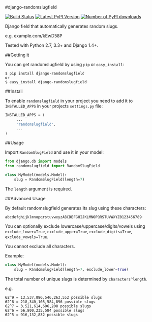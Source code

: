 #django-randomslugfield

[![Build Status](https://travis-ci.org/mkrjhnsn/django-randomslugfield.svg?branch=master)](https://travis-ci.org/mkrjhnsn/django-randomslugfield)
[![Latest PyPI Version](https://pypip.in/v/django-randomslugfield/badge.png)](https://crate.io/packages/django-randomslugfield/)
[![Number of PyPI downloads](https://pypip.in/d/django-randomslugfield/badge.png)](https://crate.io/packages/django-randomslugfield/)

Django field that automatically generates random slugs.

e.g. example.com/kEwD58P

Tested with Python 2.7, 3.3+ and Django 1.4+.

##Getting it

You can get randomslugfield by using `pip` or `easy_install`:

```
$ pip install django-randomslugfield
or
$ easy_install django-randomslugfield
```

##Install

To enable `randomslugfield` in your project you need to add it to `INSTALLED_APPS` in your projects `settings.py` file:

```python
INSTALLED_APPS = (
     ...
     'randomslugfield',
     ...
)
```

##Usage

Import `RandomSlugField` and use it in your model:

```python
from django.db import models
from randomslugfield import RandomSlugField

class MyModel(models.Model):
    slug = RandomSlugField(length=7)
```

The `length` argument is required.

##Advanced Usage

By default randomslugfield generates its slug using these characters:

`abcdefghijklmnopqrstuvwxyzABCDEFGHIJKLMNOPQRSTUVWXYZ0123456789`

You can optionally exclude lowercase/uppercase/digits/vowels using `exclude_lower=True`, `exclude_upper=True`, `exclude_digits=True`, `exclude_vowels=True`.

You cannot exclude all characters.

Example:

```python
class MyModel(models.Model):
    slug = RandomSlugField(length=7, exclude_lower=True)
```

The total number of unique slugs is determined by `characters^length`.

e.g.

```
62^9 = 13,537,086,546,263,552 possible slugs
62^8 = 218,340,105,584,896 possible slugs
62^7 = 3,521,614,606,208 possible slugs
62^6 = 56,800,235,584 possible slugs
62^5 = 916,132,832 possible slugs
```
